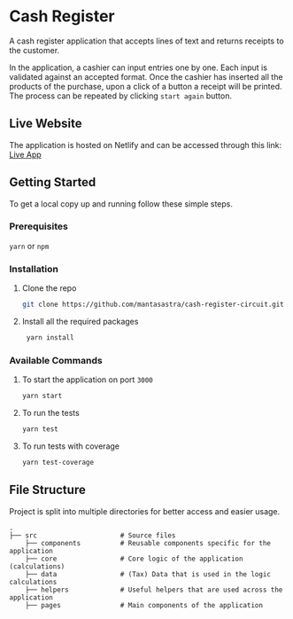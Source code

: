 # Cash Register

A cash register application that accepts lines of text
and returns receipts to the customer.

In the application, a cashier can input entries one by one.
Each input is validated against an accepted format.
Once the cashier has inserted all the products of the purchase,
upon a click of a button a receipt will be printed. 
The process can be repeated by clicking `start again` button.

## Live Website
The application is hosted on Netlify and can be accessed through this link: 
[Live App](https://mantas-cash-register.netlify.app)

## Getting Started

To get a local copy up and running follow these simple steps.

### Prerequisites
`yarn` or `npm`
  

### Installation

1. Clone the repo
   ```sh
   git clone https://github.com/mantasastra/cash-register-circuit.git
   ```
   
2. Install all the required packages
   ```sh
    yarn install
   ```

### Available Commands
1. To start the application on port `3000`
    ```sh
    yarn start
    ```

2. To run the tests
    ```sh 
    yarn test
    ```

3. To run tests with coverage
    ```sh 
    yarn test-coverage 
   ```
   
## File Structure

Project is split into multiple directories for better access and easier usage.

    .
    ├── src                     # Source files
        ├── components          # Reusable components specific for the application
        ├── core                # Core logic of the application (calculations)
        ├── data                # (Tax) Data that is used in the logic calculations
        ├── helpers             # Useful helpers that are used across the application
        ├── pages               # Main components of the application
    
    